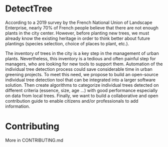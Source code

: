 # DetectTree

According to a 2019 survey by the French National Union of Landscape Enterprise, nearly 70% of French people believe that there are not enough plants in the city center. However, before planting new trees, we must already know the existing heritage in order to think better about future plantings (species selection, choice of places to plant, etc.). 

The inventory of trees in the city is a key step in the management of urban plants. Nevertheless, this inventory is a tedious and often painful step for managers, who are looking for new tools to support them. Automation of the individual tree detection process could save considerable time in urban greening projects. To meet this need, we propose to build an open-source individual tree detection tool that can be integrated into a larger software solution. Then create algorithms to categorize individual trees detected on different criteria (essence, size, age ...) with good performance especially on data from local trees. Finally, we want to build a collaborative and open contribution guide to enable citizens and/or professionals to add information.

# Contributing

More in CONTRIBUTING.md

